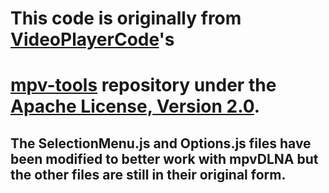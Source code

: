 # This code is originally from [VideoPlayerCode](https://github.com/VideoPlayerCode)'s 
# [mpv-tools](https://github.com/VideoPlayerCode/mpv-tools/) repository under the [Apache License, Version 2.0](https://www.apache.org/licenses/LICENSE-2.0.html).
## The SelectionMenu.js and Options.js files have been modified to better work with mpvDLNA but the other files are still in their original form.
